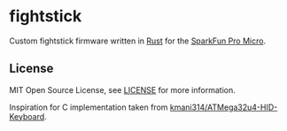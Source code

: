 # fightstick

Custom fightstick firmware written in [Rust](https://www.rust-lang.org/)
for the [SparkFun Pro Micro](https://www.sparkfun.com/products/12640).

## License

MIT Open Source License, see [LICENSE](./LICENSE) for more information.

Inspiration for C implementation taken from
[kmani314/ATMega32u4-HID-Keyboard](https://github.com/kmani314/ATMega32u4-HID-Keyboard).
